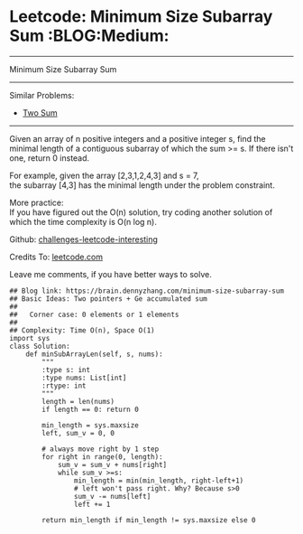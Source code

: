 # Leetcode: Minimum Size Subarray Sum     :BLOG:Medium:


---

Minimum Size Subarray Sum  

---

Similar Problems:  
-   [Two Sum](https://brain.dennyzhang.com/two-sum)

---

Given an array of n positive integers and a positive integer s, find the minimal length of a contiguous subarray of which the sum >= s. If there isn't one, return 0 instead.  

For example, given the array [2,3,1,2,4,3] and s = 7,  
the subarray [4,3] has the minimal length under the problem constraint.  

More practice:  
If you have figured out the O(n) solution, try coding another solution of which the time complexity is O(n log n).  

Github: [challenges-leetcode-interesting](https://github.com/DennyZhang/challenges-leetcode-interesting/tree/master/minimum-size-subarray-sum)  

Credits To: [leetcode.com](https://leetcode.com/problems/minimum-size-subarray-sum/description/)  

Leave me comments, if you have better ways to solve.  

    ## Blog link: https://brain.dennyzhang.com/minimum-size-subarray-sum
    ## Basic Ideas: Two pointers + Ge accumulated sum
    ##              
    ##   Corner case: 0 elements or 1 elements
    ##
    ## Complexity: Time O(n), Space O(1)
    import sys
    class Solution:
        def minSubArrayLen(self, s, nums):
            """
            :type s: int
            :type nums: List[int]
            :rtype: int
            """
            length = len(nums)
            if length == 0: return 0
    
            min_length = sys.maxsize
            left, sum_v = 0, 0
    
            # always move right by 1 step
            for right in range(0, length):
                sum_v = sum_v + nums[right]
                while sum_v >=s:
                    min_length = min(min_length, right-left+1)
                    # left won't pass right. Why? Because s>0
                    sum_v -= nums[left]
                    left += 1
    
            return min_length if min_length != sys.maxsize else 0